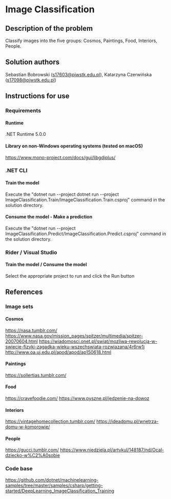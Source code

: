 # Image Classification
## Description of the problem
Classify images into the five groups: Cosmos, Paintings, Food, Interiors, People.
## Solution authors
Sebastian Bobrowski (s17603@pjwstk.edu.pl), Katarzyna Czerwińska (s17098@pjwstk.edu.pl)
## Instructions for use
### Requirements
#### Runtime
.NET Runtime 5.0.0
#### Library on non-Windows operating systems (tested on macOS)
https://www.mono-project.com/docs/gui/libgdiplus/
### .NET CLI
#### Train the model
Execute the "dotnet run --project dotnet run --project ImageClassification.Train/ImageClassification.Train.csproj" command in the solution directory.
#### Consume the model - Make a prediction
Execute the "dotnet run --project ImageClassification.Predict/ImageClassification.Predict.csproj" command in the solution directory.
### Rider / Visual Studio
#### Train the model / Consume the model
Select the appropriate project to run and click the Run button
## References
### Image sets
#### Cosmos
https://nasa.tumblr.com/
https://www.nasa.gov/mission_pages/spitzer/multimedia/spitzer-20070604.html
https://wiadomosci.onet.pl/swiat/mozliwa-rewolucja-w-swiecie-fizyki-zagadka-wieku-wszechswiata-rozwiazana/4r6rw1j
http://www.oa.uj.edu.pl/apod/apod/ap150618.html
#### Paintings
https://sollertias.tumblr.com/
#### Food
https://cravefoodie.com/
https://www.pyszne.pl/jedzenie-na-dowoz
#### Interiors
https://vintagehomecollection.tumblr.com/
https://ideadomu.pl/wnetrza-domu-w-komorowie/
#### People
https://gucci.tumblr.com/
https://www.niedziela.pl/artykul/148187/nd/Ocal-dziecko-w%C2%A0sobie
### Code base
https://github.com/dotnet/machinelearning-samples/tree/master/samples/csharp/getting-started/DeepLearning_ImageClassification_Training